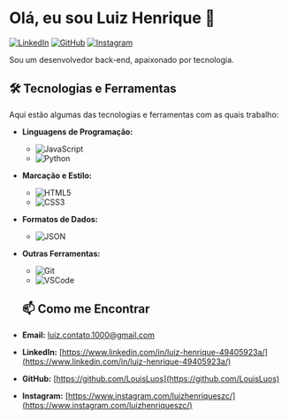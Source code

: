 # Olá, eu sou Luiz Henrique 👋

[![LinkedIn](https://img.shields.io/badge/LinkedIn-0077B5?style=for-the-badge&logo=linkedin&logoColor=white)](https://www.linkedin.com/in/SEU_USUARIO_LINKEDIN/)
[![GitHub](https://img.shields.io/badge/GitHub-100000?style=for-the-badge&logo=github&logoColor=white)](https://github.com/SEU_USUARIO_GITHUB)
[![Instagram](https://img.shields.io/badge/Instagram-E4405F?style=for-the-badge&logo=instagram&logoColor=white)](https://www.instagram.com/SEU_USUARIO_INSTAGRAM/)

Sou um desenvolvedor back-end, apaixonado por tecnologia.

## 🛠️ Tecnologias e Ferramentas

Aqui estão algumas das tecnologias e ferramentas com as quais trabalho:

* **Linguagens de Programação:**
    * ![JavaScript](https://img.shields.io/badge/JavaScript-F7DF1E?style=for-the-badge&logo=javascript&logoColor=black)
    * ![Python](https://img.shields.io/badge/Python-3776AB?style=for-the-badge&logo=python&logoColor=white)
* **Marcação e Estilo:**
    * ![HTML5](https://img.shields.io/badge/HTML5-E34F26?style=for-the-badge&logo=html5&logoColor=white)
    * ![CSS3](https://img.shields.io/badge/CSS3-1572B6?style=for-the-badge&logo=css3&logoColor=white)
* **Formatos de Dados:**
    * ![JSON](https://img.shields.io/badge/JSON-000000?style=for-the-badge&logo=json&logoColor=white)
* **Outras Ferramentas:**
    * ![Git](https://img.shields.io/badge/GIT-E44C30?style=for-the-badge&logo=git&logoColor=white)
    * ![VSCode](https://img.shields.io/badge/VSCode-007ACC?style=for-the-badge&logo=visual-studio-code&logoColor=white)
    ## 📫 Como me Encontrar

* **Email:** luiz.contato.1000@gmail.com
* **LinkedIn:** [https://www.linkedin.com/in/luiz-henrique-49405923a/](https://www.linkedin.com/in/luiz-henrique-49405923a/)
* **GitHub:** [https://github.com/LouisLuos](https://github.com/LouisLuos)
* **Instagram:** [https://www.instagram.com/luizhenriqueszc/](https://www.instagram.com/luizhenriqueszc/)

